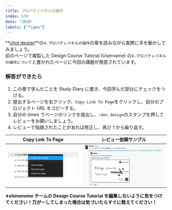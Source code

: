 ```yaml
---
title: プロパティパネルの操作
index: 530
date: "2020"
labels: ["figma"]
---
```


**[chot design](https://chot.design/figma-beginner/)**の`4.プロパティパネルの操作`の章を読みながら実際に手を動かしてみましょう。  
前のページで複製した Design Course Tutorial (Username) の`4.プロパティパネルの操作について`と書かれたページに今回の課題が用意されています。

### 解答ができたら

1. この章で学んだことを Study Diary に書き、今回学んだ部分にチェックをつける。
2. 提出するページを右クリック、`Copy Link To Page`をクリックし、自分のプロジェクト URL をコピーする。
3. 自分の times でページのリンクを提出し、`:dev_design`のスタンプを押してレビューをお願いしましょう。
4. レビューで指摘されたことがあれば修正し、再び 1 から繰り返す。

| Copy Link To Page                                     | レビュー依頼サンプル                            |
| ----------------------------------------------------- | ----------------------------------------------- |
| ![Copy Link To Page](../../assets/copyLinkToPage.png) | ![Please Review](../../assets/pleaseReview.png) |

**※shinonome チームの Design Course Tutorial を編集しないように気をつけてください！万が一してしまった場合は気づいたらすぐに教えてください！**
